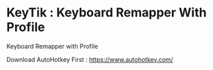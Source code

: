 # KeyTik : Keyboard Remapper With Profile
Keyboard Remapper with Profile

Download AutoHotkey First :
https://www.autohotkey.com/
